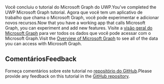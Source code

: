 <!-- markdownlint-disable MD002 MD041 -->

<span data-ttu-id="1c96e-101">Você concluiu o tutorial do Microsoft Graph do UWP.</span><span class="sxs-lookup"><span data-stu-id="1c96e-101">You've completed the UWP Microsoft Graph tutorial.</span></span> <span data-ttu-id="1c96e-102">Agora que você tem um aplicativo de trabalho que chama o Microsoft Graph, você pode experimentar e adicionar novos recursos.</span><span class="sxs-lookup"><span data-stu-id="1c96e-102">Now that you have a working app that calls Microsoft Graph, you can experiment and add new features.</span></span> <span data-ttu-id="1c96e-103">Visite a [visão geral do Microsoft Graph](/graph/overview) para ver todos os dados que você pode acessar com o Microsoft Graph.</span><span class="sxs-lookup"><span data-stu-id="1c96e-103">Visit the [Overview of Microsoft Graph](/graph/overview) to see all of the data you can access with Microsoft Graph.</span></span>

## <a name="feedback"></a><span data-ttu-id="1c96e-104">Comentários</span><span class="sxs-lookup"><span data-stu-id="1c96e-104">Feedback</span></span>

<span data-ttu-id="1c96e-105">Forneça comentários sobre este tutorial no [repositório do GitHub](https://github.com/microsoftgraph/msgraph-training-uwp).</span><span class="sxs-lookup"><span data-stu-id="1c96e-105">Please provide any feedback on this tutorial in the [GitHub repository](https://github.com/microsoftgraph/msgraph-training-uwp).</span></span>
